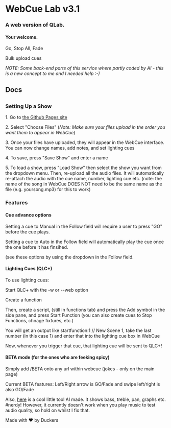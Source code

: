 <h1>WebCue Lab v3.1</h1>
<h3>A web version of QLab.</h3>
<h4>Your welcome.</h4>
<p>Go, Stop All, Fade</p>
<p>Bulk upload cues</p>
 <em>NOTE: Some back-end parts of this service where partly coded by AI - this is a new concept to me and I needed help :-)</em>
<h2>Docs<h2>
<h3>Setting Up a Show</h3>
<p> 1. Go to <a href="https://therealduckers.github.io/WebCue">the Github Pages site</a></p>
<p> 2. Select "Choose Files" (<em>Note: Make sure your files upload in the order you want them to appear in WebCue</em>) </p>
<p> 3. Once your files have uploaded, they will appear in the WebCue interface. You can now change names, add notes, and set lighting cues</p>
<p> 4. To save, press "Save Show" and enter a name</p>
<p> 5. To load a show, press "Load Show" then select the show you want from the dropdown menu. Then, re-upload all the audio files. It will automatically re-attach the audio with the cue name, number, lighting cue etc. (note: the name of the song in WebCue DOES NOT need to be the same name as the file (e.g. yoursong.mp3) for this to work) </p>

<h3>Features</h3>
<h4>Cue advance options</h4>
<p>Setting a cue to Manual in the Follow field will require a user to press "GO" before the cue plays.</p>
<p>Setting a cue to Auto in the Follow field will automatically play the cue once the one before it has finsihed.</p>
<P>(see these options by using the dropdown in the Follow field.</P>

<h4>Lighting Cues (QLC+)</h4>
<p>To use lighting cues:</p>
<p>Start QLC+ with the -w or --web option</p>
<p>Create a function</p>
<p>Then, create a script, (still in functions tab) and press the Add symbol in the side pane, and press Start Function (you can also create cues to Stop Functions, chnage fixtures, etc.)</p>
<p>You will get an output like startfunction:1 // New Scene 1, take the last number (in this case 1) and enter that into the lighting cue box in WebCue</p>
<p>Now, whenever you trigger that cue, that lighting cue will be sent to QLC+!</p>

<h4>BETA mode (for the ones who are feeking spicy)</h4>
<p>Simply add /BETA onto any url within webcue (jokes - only on the main page)</p>
<p>Current BETA features: Left/Right arrow is GO/Fade and swipe left/right is also GO/Fade</p>
<p> Also, <a href="https://therealduckers.github.io/WebCue/tuner">here</a> is a cool little tool AI made. It shows bass, treble, pan, graphs etc. #nerdy! However, it currently doesn't work when you play music to test audio quality, so hold on whilst I fix that.</p>
<p></p>
<p></p>
<p></p>
<p></p>

<p></p>
<p></p>
<p></p>

<p>Made with ❤️ by Duckers</p>
